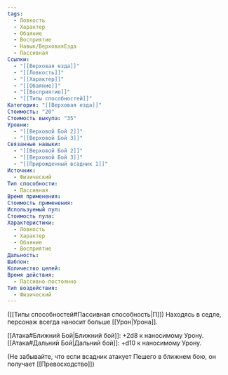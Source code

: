 ```yaml
---
tags:
  - Ловкость
  - Характер
  - Обаяние
  - Восприятие
  - Навык/ВерховаяЕзда
  - Пассивная
Ссылки:
  - "[[Верховая езда]]"
  - "[[Ловкость]]"
  - "[[Характер]]"
  - "[[Обаяние]]"
  - "[[Восприятие]]"
  - "[[Типы способностей]]"
Категория: "[[Верховая езда]]"
Стоимость: "20"
Стоимость выкупа: "35"
Уровни:
  - "[[Верховой Бой 2]]"
  - "[[Верховой Бой 3]]"
Связанные навыки:
  - "[[Верховой Бой 2]]"
  - "[[Верховой Бой 3]]"
  - "[[Прирожденный всадник 1]]"
Источник:
  - Физический
Тип способности:
  - Пассивная
Время применения: 
Стоимость применения: 
Используемый пул: 
Стоимость пула: 
Характеристики:
  - Ловкость
  - Характер
  - Обаяние
  - Восприятие
Дальность: 
Шаблон: 
Количество целей: 
Время действия:
  - Пассивно-постоянно
Тип воздействия:
  - Физический
---
```

([[Типы способностей#Пассивная способность|П]]) Находясь в седле, персонаж всегда наносит больше [[Урон|Урона]].

[[Атака#Ближний Бой|Ближний бой]]: +2d8 к наносимому Урону.
[[Атака#Дальний Бой|Дальний бой]]: +d10 к наносимому Урону. 

(Не забывайте, что если всадник атакует Пешего в ближнем бою, он получает [[Превосходство]])